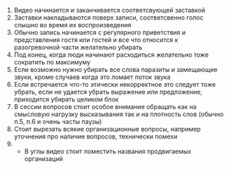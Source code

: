 1) Видео начинается и заканчивается соответсвующей заставкой  
2) Заставки накладываются поверх записи, соответсвенно голос слышно во время их воспроизведения
3) Обычно запись начинается с регулярного приветствия и представления гостя или  гостей и все что  относится к разогревочной части желательно убирать
4) Под конец, когда люди начинают расходиться желательно тоже сократить по максимуму
5) Если возможно нужно убирать все слова паразиты и замещающие звуки, кроме случаев когда это ломает поток звука
6) Если встречается что-то этически некорректное это следует тоже убрать, если не удается убрать выражение или предложение, приходится убирать целиком блок
7) В сессии вопросов стоит особое внимание обращать как на смысловую нагрузку высказывания так и на плотность слов (обычно п.5, п.6 и очень часты паузы)
8) Стоит вырезать всякие организационные вопросы, например уточнения про наличие вопросов, технически помехи
9) * В углы видео стоит поместить названия продвигаемых организаций